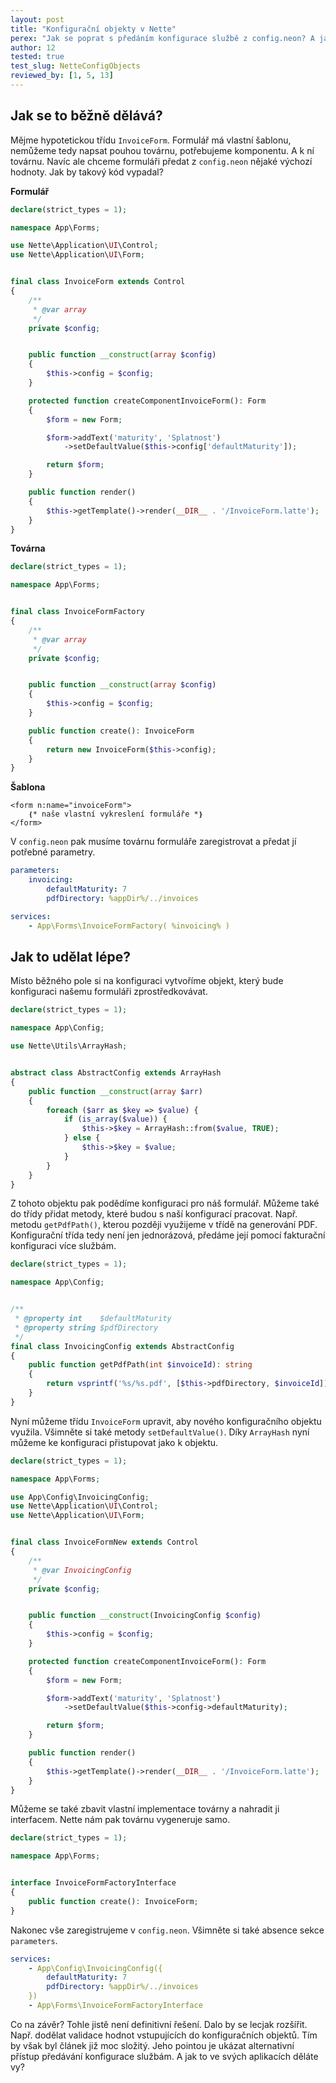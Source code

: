 ```yaml
---
layout: post
title: "Konfigurační objekty v Nette"
perex: "Jak se poprat s předáním konfigurace službě z config.neon? A jak k tomu využít Nette DI?"
author: 12
tested: true
test_slug: NetteConfigObjects
reviewed_by: [1, 5, 13]
---
```


## Jak se to běžně dělává?

Mějme hypotetickou třídu `InvoiceForm`. Formulář má vlastní šablonu, nemůžeme
tedy napsat pouhou továrnu, potřebujeme komponentu. A k ní továrnu. Navíc ale
chceme formuláři předat z `config.neon` nějaké výchozí hodnoty. Jak by takový
kód vypadal?

**Formulář**
```php
declare(strict_types = 1);

namespace App\Forms;

use Nette\Application\UI\Control;
use Nette\Application\UI\Form;


final class InvoiceForm extends Control
{
    /**
     * @var array
     */
    private $config;


    public function __construct(array $config)
    {
        $this->config = $config;
    }

    protected function createComponentInvoiceForm(): Form
    {
        $form = new Form;

        $form->addText('maturity', 'Splatnost')
            ->setDefaultValue($this->config['defaultMaturity']);

        return $form;
    }

    public function render()
    {
        $this->getTemplate()->render(__DIR__ . '/InvoiceForm.latte');
    }
}
```

**Továrna**
```php
declare(strict_types = 1);

namespace App\Forms;


final class InvoiceFormFactory
{
    /**
     * @var array
     */
    private $config;


    public function __construct(array $config)
    {
        $this->config = $config;
    }

    public function create(): InvoiceForm
    {
        return new InvoiceForm($this->config);
    }
}
```

**Šablona**
```smarty
<form n:name="invoiceForm">
    ❴* naše vlastní vykreslení formuláře *❵
</form>
```

V `config.neon` pak musíme továrnu formuláře zaregistrovat a předat jí potřebné parametry.

```yaml
parameters:
    invoicing:
        defaultMaturity: 7
        pdfDirectory: %appDir%/../invoices

services:
    - App\Forms\InvoiceFormFactory( %invoicing% )
```

## Jak to udělat lépe?

Místo běžného pole si na konfiguraci vytvoříme objekt, který bude konfiguraci
našemu formuláři zprostředkovávat.

```php
declare(strict_types = 1);

namespace App\Config;

use Nette\Utils\ArrayHash;


abstract class AbstractConfig extends ArrayHash
{
    public function __construct(array $arr)
    {
        foreach ($arr as $key => $value) {
            if (is_array($value)) {
                $this->$key = ArrayHash::from($value, TRUE);
            } else {
                $this->$key = $value;
            }
        }
    }
}
```

Z tohoto objektu pak podědíme konfiguraci pro náš formulář. Můžeme také do třídy
přidat metody, které budou s naší konfigurací pracovat. Např. metodu `getPdfPath()`,
kterou později využijeme v třídě na generování PDF. Konfigurační třída tedy není
jen jednorázová, předáme její pomocí fakturační konfiguraci více službám.

```php
declare(strict_types = 1);

namespace App\Config;


/**
 * @property int    $defaultMaturity
 * @property string $pdfDirectory
 */
final class InvoicingConfig extends AbstractConfig
{
    public function getPdfPath(int $invoiceId): string
    {
        return vsprintf('%s/%s.pdf', [$this->pdfDirectory, $invoiceId]);
    }
}
```

Nyní můžeme třídu `InvoiceForm` upravit, aby nového konfiguračního objektu
využila. Všimněte si také metody `setDefaultValue()`. Díky `ArrayHash` nyní
můžeme ke konfiguraci přistupovat jako k objektu.

```php
declare(strict_types = 1);

namespace App\Forms;

use App\Config\InvoicingConfig;
use Nette\Application\UI\Control;
use Nette\Application\UI\Form;


final class InvoiceFormNew extends Control
{
    /**
     * @var InvoicingConfig
     */
    private $config;


    public function __construct(InvoicingConfig $config)
    {
        $this->config = $config;
    }

    protected function createComponentInvoiceForm(): Form
    {
        $form = new Form;

        $form->addText('maturity', 'Splatnost')
            ->setDefaultValue($this->config->defaultMaturity);

        return $form;
    }

    public function render()
    {
        $this->getTemplate()->render(__DIR__ . '/InvoiceForm.latte');
    }
}
```

Můžeme se také zbavit vlastní implementace továrny a nahradit ji interfacem.
Nette nám pak továrnu vygeneruje samo.

```php
declare(strict_types = 1);

namespace App\Forms;


interface InvoiceFormFactoryInterface
{
    public function create(): InvoiceForm;
}
```

Nakonec vše zaregistrujeme v `config.neon`. Všimněte si také absence sekce `parameters`.

```yaml
services:
    - App\Config\InvoicingConfig({
        defaultMaturity: 7
        pdfDirectory: %appDir%/../invoices
    })
    - App\Forms\InvoiceFormFactoryInterface
```

Co na závěr? Tohle jistě není definitivní řešení. Dalo by se lecjak rozšířit.
Např. dodělat validace hodnot vstupujících do konfiguračních objektů. Tím by
však byl článek již moc složitý. Jeho pointou je ukázat alternativní přístup
předávání konfigurace službám. A jak to ve svých aplikacích děláte vy?
